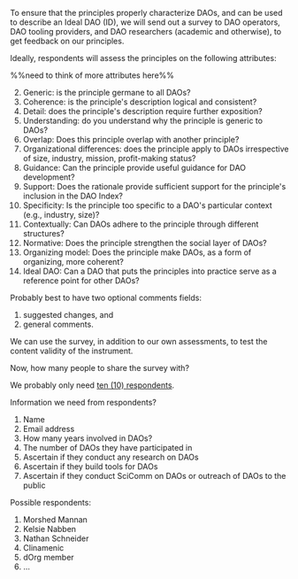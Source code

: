 To ensure that the principles properly characterize DAOs, and can be used to describe an Ideal DAO (ID), we will send out a survey to DAO operators, DAO tooling providers, and DAO researchers (academic and otherwise), to get feedback on our principles.


Ideally, respondents will assess the principles on the following attributes:

%%need to think of more attributes here%%

2. Generic: is the principle germane to all DAOs?
3. Coherence: is the principle's description logical and consistent?
4. Detail: does the principle's description require further exposition?
5. Understanding: do you understand why the principle is generic to DAOs?
6. Overlap: Does this principle overlap with another principle?
7. Organizational differences: does the principle apply to DAOs irrespective of size, industry, mission, profit-making status?
8. Guidance: Can the principle provide useful guidance for DAO development?
9. Support: Does the rationale provide sufficient support for the principle's inclusion in the DAO Index?
10. Specificity: Is the principle too specific to a DAO's particular context (e.g., industry, size)?
11. Contextually: Can DAOs adhere to the principle through different structures?
12. Normative: Does the principle strengthen the social layer of DAOs?
12. Organizing model: Does the principle make DAOs, as a form of organizing, more coherent?
13. Ideal DAO: Can a DAO that puts the principles into practice serve as a reference point for other DAOs?




Probably best to have two optional comments fields: 

1. suggested changes, and 
2. general comments.

We can use the survey, in addition to our own assessments, to test the content validity of the instrument.

Now, how many people to share the survey with?

We probably only need [ten (10) respondents](https://www.perplexity.ai/search/how-many-experts-RUgauAP0RT.9UtVhBsH3YQ).

Information we need from respondents?

1. Name
2. Email address
3. How many years involved in DAOs?
4. The number of DAOs they have participated in
5. Ascertain if they conduct any research on DAOs
5. Ascertain if they build tools for DAOs
5. Ascertain if they conduct SciComm on DAOs or outreach of DAOs to the public

Possible respondents:

1. Morshed Mannan
2. Kelsie Nabben
3. Nathan Schneider
4. Clinamenic
5. dOrg member
6. ...




